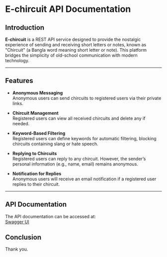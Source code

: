 # E-chircuit API Documentation

## Introduction
**E-chircuit** is a REST API service designed to provide the nostalgic experience of sending and receiving short letters or notes, known as "Chircuit" (a Bangla word meaning short letter or note). This platform bridges the simplicity of old-school communication with modern technology.

---

## Features
- **Anonymous Messaging**  
  Anonymous users can send chircuits to registered users via their private links.

- **Chircuit Management**  
  Registered users can view all received chircuits and delete any if needed.

- **Keyword-Based Filtering**  
  Registered users can define keywords for automatic filtering, blocking chircuits containing slang or hate speech.

- **Replying to Chircuits**  
  Registered users can reply to any chircuit. However, the sender’s personal information (e.g., name, email) remains anonymous.

- **Notification for Replies**  
  Anonymous users will receive an email notification if a registered user replies to their chircuit.

---

## API Documentation
The API documentation can be accessed at:  
[Swagger UI](http://127.0.0.1:8080/swagger-ui/index.html)

## Conclusion
Thank you.
